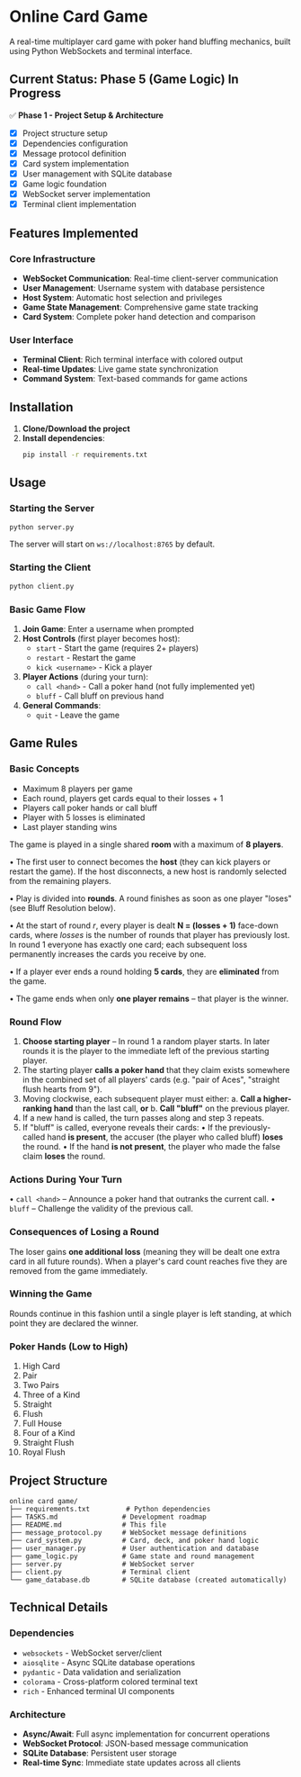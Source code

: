 # Online Card Game

A real-time multiplayer card game with poker hand bluffing mechanics, built using Python WebSockets and terminal interface.

## Current Status: Phase 5 (Game Logic) In Progress

✅ **Phase 1 - Project Setup & Architecture**
- [x] Project structure setup
- [x] Dependencies configuration
- [x] Message protocol definition
- [x] Card system implementation
- [x] User management with SQLite database
- [x] Game logic foundation
- [x] WebSocket server implementation
- [x] Terminal client implementation

## Features Implemented

### Core Infrastructure
- **WebSocket Communication**: Real-time client-server communication
- **User Management**: Username system with database persistence
- **Host System**: Automatic host selection and privileges
- **Game State Management**: Comprehensive game state tracking
- **Card System**: Complete poker hand detection and comparison

### User Interface
- **Terminal Client**: Rich terminal interface with colored output
- **Real-time Updates**: Live game state synchronization
- **Command System**: Text-based commands for game actions

## Installation

1. **Clone/Download the project**
2. **Install dependencies**:
   ```bash
   pip install -r requirements.txt
   ```

## Usage

### Starting the Server
```bash
python server.py
```
The server will start on `ws://localhost:8765` by default.

### Starting the Client
```bash
python client.py
```

### Basic Game Flow

1. **Join Game**: Enter a username when prompted
2. **Host Controls** (first player becomes host):
   - `start` - Start the game (requires 2+ players)
   - `restart` - Restart the game
   - `kick <username>` - Kick a player
3. **Player Actions** (during your turn):
   - `call <hand>` - Call a poker hand (not fully implemented yet)
   - `bluff` - Call bluff on previous hand
4. **General Commands**:
   - `quit` - Leave the game

## Game Rules

### Basic Concepts
- Maximum 8 players per game
- Each round, players get cards equal to their losses + 1
- Players call poker hands or call bluff
- Player with 5 losses is eliminated
- Last player standing wins

The game is played in a single shared **room** with a maximum of **8 players**.

• The first user to connect becomes the **host** (they can kick players or restart the game). If the host disconnects, a new host is randomly selected from the remaining players.

• Play is divided into **rounds**.  A round finishes as soon as one player "loses" (see Bluff Resolution below).

• At the start of round *r*, every player is dealt **N = (losses + 1)** face-down cards, where *losses* is the number of rounds that player has previously lost.  In round 1 everyone has exactly one card; each subsequent loss permanently increases the cards you receive by one.

• If a player ever ends a round holding **5 cards**, they are **eliminated** from the game.

• The game ends when only **one player remains** – that player is the winner.

### Round Flow
1. **Choose starting player** – In round 1 a random player starts. In later rounds it is the player to the immediate left of the previous starting player.
2. The starting player **calls a poker hand** that they claim exists somewhere in the combined set of all players' cards (e.g. "pair of Aces", "straight flush hearts from 9").
3. Moving clockwise, each subsequent player must either:
   a. **Call a higher-ranking hand** than the last call, **or**
   b. **Call "bluff"** on the previous player.
4. If a new hand is called, the turn passes along and step 3 repeats.
5. If "bluff" is called, everyone reveals their cards:
   • If the previously-called hand **is present**, the accuser (the player who called bluff) **loses** the round.
   • If the hand **is not present**, the player who made the false claim **loses** the round.

### Actions During Your Turn
• `call <hand>` – Announce a poker hand that outranks the current call.
• `bluff` – Challenge the validity of the previous call.

### Consequences of Losing a Round
The loser gains **one additional loss** (meaning they will be dealt one extra card in all future rounds).  When a player's card count reaches five they are removed from the game immediately.

### Winning the Game
Rounds continue in this fashion until a single player is left standing, at which point they are declared the winner.

### Poker Hands (Low to High)
1. High Card
2. Pair
3. Two Pairs
4. Three of a Kind
5. Straight
6. Flush
7. Full House
8. Four of a Kind
9. Straight Flush
10. Royal Flush

## Project Structure

```
online card game/
├── requirements.txt         # Python dependencies
├── TASKS.md                # Development roadmap
├── README.md               # This file
├── message_protocol.py     # WebSocket message definitions
├── card_system.py          # Card, deck, and poker hand logic
├── user_manager.py         # User authentication and database
├── game_logic.py           # Game state and round management
├── server.py               # WebSocket server
├── client.py               # Terminal client
└── game_database.db        # SQLite database (created automatically)
```

## Technical Details

### Dependencies
- `websockets` - WebSocket server/client
- `aiosqlite` - Async SQLite database operations
- `pydantic` - Data validation and serialization
- `colorama` - Cross-platform colored terminal text
- `rich` - Enhanced terminal UI components

### Architecture
- **Async/Await**: Full async implementation for concurrent operations
- **WebSocket Protocol**: JSON-based message communication
- **SQLite Database**: Persistent user storage
- **Real-time Sync**: Immediate state updates across all clients
